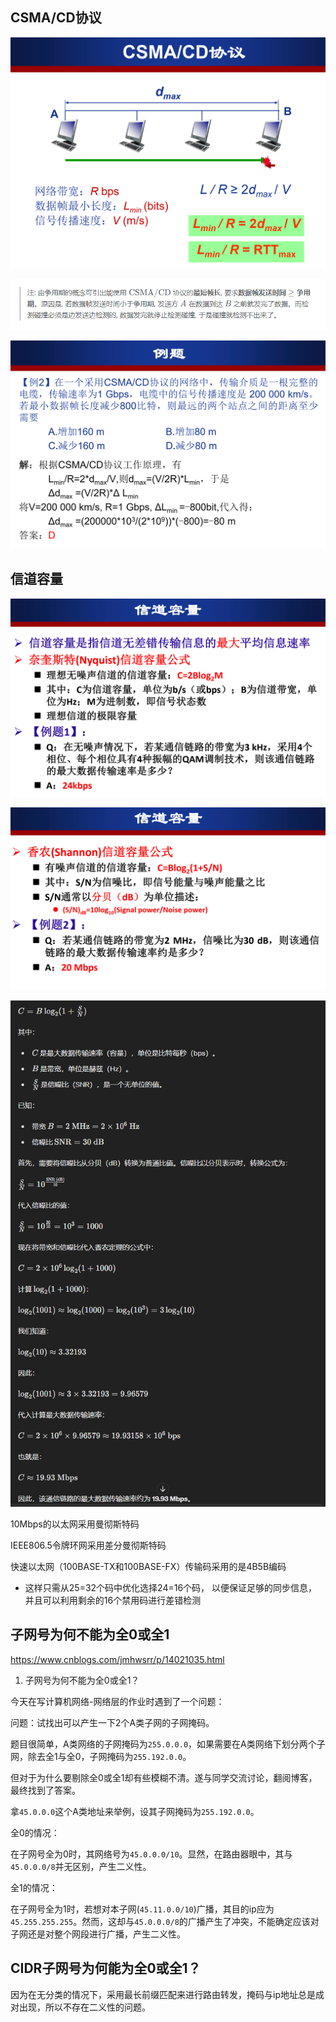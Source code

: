 ## CSMA/CD协议

![alt text](assets/hit-net/image.png)

![alt text](assets/hit-net/image-1.png)

![alt text](assets/hit-net/image-2.png)

## 信道容量

![alt text](assets/hit-net/image-3.png)


![alt text](assets/hit-net/image-4.png)



![alt text](assets/hit-net/image-5.png)


10Mbps的以太网采用曼彻斯特码

IEEE806.5令牌环网采用差分曼彻斯特码

快速以太网（100BASE-TX和100BASE-FX）传输码采用的是4B5B编码

* 这样只需从25=32个码中优化选择24=16个码， 以便保证足够的同步信息， 并且可以利用剩余的16个禁用码进行差错检测



## 子网号为何不能为全0或全1

https://www.cnblogs.com/jmhwsrr/p/14021035.html

1. 子网号为何不能为全0或全1？

今天在写计算机网络-网络层的作业时遇到了一个问题：

问题：试找出可以产生一下2个A类子网的子网掩码。

题目很简单，A类网络的子网掩码为`255.0.0.0`，如果需要在A类网络下划分两个子网，除去全1与全0，子网掩码为`255.192.0.0`。

但对于为什么要剔除全0或全1却有些模糊不清。遂与同学交流讨论，翻阅博客，最终找到了答案。

拿`45.0.0.0`这个A类地址来举例，设其子网掩码为`255.192.0.0`。

全0的情况：

在子网号全为0时，其网络号为`45.0.0.0/10`。显然，在路由器眼中，其与`45.0.0.0/8`并无区别，产生二义性。

全1的情况：

在子网号全为1时，若想对本子网(`45.11.0.0/10`)广播，其目的ip应为`45.255.255.255`。然而，这却与`45.0.0.0/8`的广播产生了冲突，不能确定应该对子网还是对整个网段进行广播，产生二义性。

## CIDR子网号为何能为全0或全1？

因为在无分类的情况下，采用最长前缀匹配来进行路由转发，掩码与ip地址总是成对出现，所以不存在二义性的问题。

